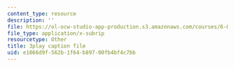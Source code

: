 ```yaml
---
content_type: resource
description: ''
file: https://ol-ocw-studio-app-production.s3.amazonaws.com/courses/6-003-signals-and-systems-fall-2011/e1066d9f562b1f64b89700fb4bf4c7bb_iWZNTM139xQ.srt
file_type: application/x-subrip
resourcetype: Other
title: 3play caption file
uid: e1066d9f-562b-1f64-b897-00fb4bf4c7bb
---
```

